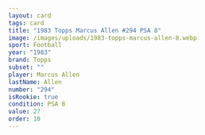 ```yaml
---
layout: card
tags: card
title: "1983 Topps Marcus Allen #294 PSA 8"
image: /images/uploads/1983-topps-marcus-allen-8.webp
sport: Football
year: "1983"
brand: Topps
subset: ""
player: Marcus Allen
lastName: Allen
number: "294"
isRookie: true
condition: PSA 8
value: 27
order: 10
---
```

